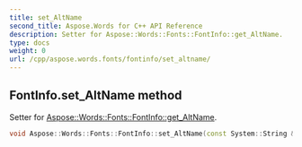 ```yaml
---
title: set_AltName
second_title: Aspose.Words for C++ API Reference
description: Setter for Aspose::Words::Fonts::FontInfo::get_AltName. 
type: docs
weight: 0
url: /cpp/aspose.words.fonts/fontinfo/set_altname/
---
```

## FontInfo.set_AltName method


Setter for [Aspose::Words::Fonts::FontInfo::get_AltName](../get_altname/).

```cpp
void Aspose::Words::Fonts::FontInfo::set_AltName(const System::String &value)
```

